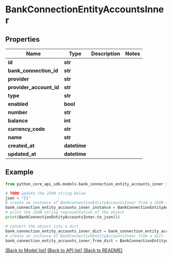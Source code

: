 # BankConnectionEntityAccountsInner


## Properties

Name | Type | Description | Notes
------------ | ------------- | ------------- | -------------
**id** | **str** |  | 
**bank_connection_id** | **str** |  | 
**provider** | **str** |  | 
**provider_account_id** | **str** |  | 
**type** | **str** |  | 
**enabled** | **bool** |  | 
**number** | **str** |  | 
**balance** | **int** |  | 
**currency_code** | **str** |  | 
**name** | **str** |  | 
**created_at** | **datetime** |  | 
**updated_at** | **datetime** |  | 

## Example

```python
from python_core_api_sdk.models.bank_connection_entity_accounts_inner import BankConnectionEntityAccountsInner

# TODO update the JSON string below
json = "{}"
# create an instance of BankConnectionEntityAccountsInner from a JSON string
bank_connection_entity_accounts_inner_instance = BankConnectionEntityAccountsInner.from_json(json)
# print the JSON string representation of the object
print(BankConnectionEntityAccountsInner.to_json())

# convert the object into a dict
bank_connection_entity_accounts_inner_dict = bank_connection_entity_accounts_inner_instance.to_dict()
# create an instance of BankConnectionEntityAccountsInner from a dict
bank_connection_entity_accounts_inner_from_dict = BankConnectionEntityAccountsInner.from_dict(bank_connection_entity_accounts_inner_dict)
```
[[Back to Model list]](../README.md#documentation-for-models) [[Back to API list]](../README.md#documentation-for-api-endpoints) [[Back to README]](../README.md)


